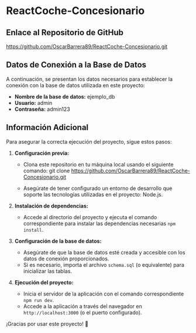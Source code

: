 # ReactCoche-Concesionario

## Enlace al Repositorio de GitHub
https://github.com/OscarBarrera89/ReactCoche-Concesionario.git

## Datos de Conexión a la Base de Datos
A continuación, se presentan los datos necesarios para establecer la conexión con la base de datos utilizada en este proyecto:

- **Nombre de la base de datos:** ejemplo_db
- **Usuario:** admin
- **Contraseña:** admin123

## Información Adicional
Para asegurar la correcta ejecución del proyecto, sigue estos pasos:

1. **Configuración previa:**
   - Clona este repositorio en tu máquina local usando el siguiente comando:
     git clone https://github.com/OscarBarrera89/ReactCoche-Concesionario.git

   - Asegúrate de tener configurado un entorno de desarrollo que soporte las tecnologías utilizadas en el proyecto: Node.js.

2. **Instalación de dependencias:**
   - Accede al directorio del proyecto y ejecuta el comando correspondiente para instalar las dependencias necesarias `npm install`.

3. **Configuración de la base de datos:**
   - Asegúrate de que la base de datos esté creada y accesible con los datos de conexión proporcionados.
   - Si es necesario, importa el archivo `schema.sql` (o equivalente) para inicializar las tablas.

4. **Ejecución del proyecto:**
   - Inicia el servidor de la aplicación con el comando correspondiente `npm run dev`.
   - Accede a la aplicación a través del navegador en `http://localhost:3000` (o el puerto configurado).
   
¡Gracias por usar este proyecto! 🚀